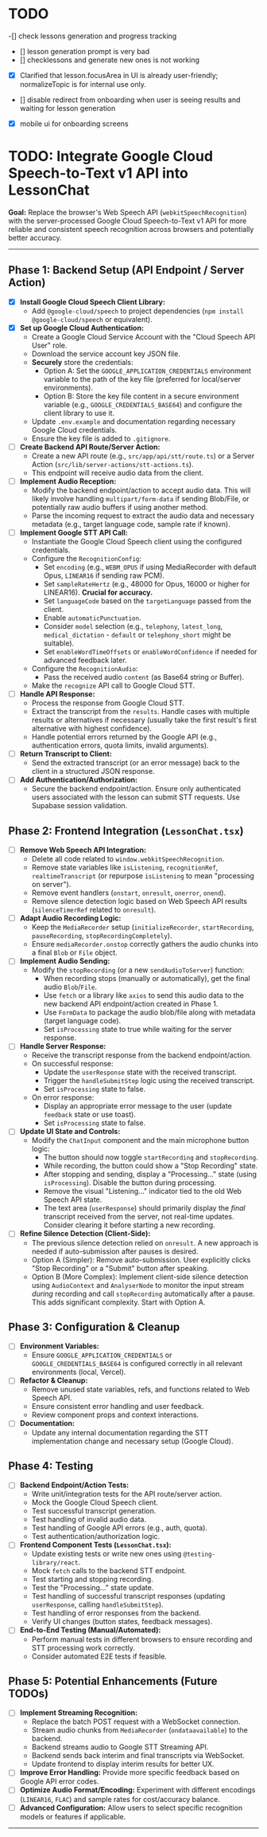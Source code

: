 



# TODO

-[] check lessons generation and progress tracking
- [] lesson generation prompt is very bad
- [] checklessons and generate new ones is not working
- [x] Clarified that lesson.focusArea in UI is already user-friendly; normalizeTopic is for internal use only.
- [] disable redirect from onboarding when user is seeing results and waiting for lesson generation 

- [x] mobile ui for onboarding screens 






# TODO: Integrate Google Cloud Speech-to-Text v1 API into LessonChat

**Goal:** Replace the browser's Web Speech API (`webkitSpeechRecognition`) with the server-processed Google Cloud Speech-to-Text v1 API for more reliable and consistent speech recognition across browsers and potentially better accuracy.

---

## Phase 1: Backend Setup (API Endpoint / Server Action)

-   [x] **Install Google Cloud Speech Client Library:**
    -   Add `@google-cloud/speech` to project dependencies (`npm install @google-cloud/speech` or equivalent).
-   [x] **Set up Google Cloud Authentication:**
    -   Create a Google Cloud Service Account with the "Cloud Speech API User" role.
    -   Download the service account key JSON file.
    -   **Securely** store the credentials:
        -   Option A: Set the `GOOGLE_APPLICATION_CREDENTIALS` environment variable to the path of the key file (preferred for local/server environments).
        -   Option B: Store the key file content in a secure environment variable (e.g., `GOOGLE_CREDENTIALS_BASE64`) and configure the client library to use it.
    -   Update `.env.example` and documentation regarding necessary Google Cloud credentials.
    -   Ensure the key file is added to `.gitignore`.
-   [ ] **Create Backend API Route/Server Action:**
    -   Create a new API route (e.g., `src/app/api/stt/route.ts`) or a Server Action (`src/lib/server-actions/stt-actions.ts`).
    -   This endpoint will receive audio data from the client.
-   [ ] **Implement Audio Reception:**
    -   Modify the backend endpoint/action to accept audio data. This will likely involve handling `multipart/form-data` if sending Blob/File, or potentially raw audio buffers if using another method.
    -   Parse the incoming request to extract the audio data and necessary metadata (e.g., target language code, sample rate if known).
-   [ ] **Implement Google STT API Call:**
    -   Instantiate the Google Cloud Speech client using the configured credentials.
    -   Configure the `RecognitionConfig`:
        -   Set `encoding` (e.g., `WEBM_OPUS` if using MediaRecorder with default Opus, `LINEAR16` if sending raw PCM).
        -   Set `sampleRateHertz` (e.g., 48000 for Opus, 16000 or higher for LINEAR16). **Crucial for accuracy.**
        -   Set `languageCode` based on the `targetLanguage` passed from the client.
        -   Enable `automaticPunctuation`.
        -   Consider `model` selection (e.g., `telephony`, `latest_long`, `medical_dictation` - `default` or `telephony_short` might be suitable).
        -   Set `enableWordTimeOffsets` or `enableWordConfidence` if needed for advanced feedback later.
    -   Configure the `RecognitionAudio`:
        -   Pass the received audio `content` (as Base64 string or Buffer).
    -   Make the `recognize` API call to Google Cloud STT.
-   [ ] **Handle API Response:**
    -   Process the response from Google Cloud STT.
    -   Extract the transcript from the `results`. Handle cases with multiple results or alternatives if necessary (usually take the first result's first alternative with highest confidence).
    -   Handle potential errors returned by the Google API (e.g., authentication errors, quota limits, invalid arguments).
-   [ ] **Return Transcript to Client:**
    -   Send the extracted transcript (or an error message) back to the client in a structured JSON response.
-   [ ] **Add Authentication/Authorization:**
    -   Secure the backend endpoint/action. Ensure only authenticated users associated with the lesson can submit STT requests. Use Supabase session validation.

## Phase 2: Frontend Integration (`LessonChat.tsx`)

-   [ ] **Remove Web Speech API Integration:**
    -   Delete all code related to `window.webkitSpeechRecognition`.
    -   Remove state variables like `isListening`, `recognitionRef`, `realtimeTranscript` (or repurpose `isListening` to mean "processing on server").
    -   Remove event handlers (`onstart`, `onresult`, `onerror`, `onend`).
    -   Remove silence detection logic based on Web Speech API results (`silenceTimerRef` related to `onresult`).
-   [ ] **Adapt Audio Recording Logic:**
    -   Keep the `MediaRecorder` setup (`initializeRecorder`, `startRecording`, `pauseRecording`, `stopRecordingCompletely`).
    -   Ensure `mediaRecorder.onstop` correctly gathers the audio chunks into a final `Blob` or `File` object.
-   [ ] **Implement Audio Sending:**
    -   Modify the `stopRecording` (or a new `sendAudioToServer`) function:
        -   When recording stops (manually or automatically), get the final audio `Blob`/`File`.
        -   Use `fetch` or a library like `axios` to send this audio data to the new backend API endpoint/action created in Phase 1.
        -   Use `FormData` to package the audio blob/file along with metadata (target language code).
        -   Set `isProcessing` state to true while waiting for the server response.
-   [ ] **Handle Server Response:**
    -   Receive the transcript response from the backend endpoint/action.
    -   On successful response:
        -   Update the `userResponse` state with the received transcript.
        -   Trigger the `handleSubmitStep` logic using the received transcript.
        -   Set `isProcessing` state to false.
    -   On error response:
        -   Display an appropriate error message to the user (update `feedback` state or use toast).
        -   Set `isProcessing` state to false.
-   [ ] **Update UI State and Controls:**
    -   Modify the `ChatInput` component and the main microphone button logic:
        -   The button should now toggle `startRecording` and `stopRecording`.
        -   While recording, the button could show a "Stop Recording" state.
        -   After stopping and sending, display a "Processing..." state (using `isProcessing`). Disable the button during processing.
        -   Remove the visual "Listening..." indicator tied to the old Web Speech API state.
        -   The text area (`userResponse`) should primarily display the *final* transcript received from the server, not real-time updates. Consider clearing it before starting a new recording.
-   [ ] **Refine Silence Detection (Client-Side):**
    -   The previous silence detection relied on `onresult`. A new approach is needed if auto-submission after pauses is desired.
    -   Option A (Simpler): Remove auto-submission. User explicitly clicks "Stop Recording" or a "Submit" button after speaking.
    -   Option B (More Complex): Implement client-side silence detection using `AudioContext` and `AnalyserNode` to monitor the input stream *during* recording and call `stopRecording` automatically after a pause. This adds significant complexity. Start with Option A.

## Phase 3: Configuration & Cleanup

-   [ ] **Environment Variables:**
    -   Ensure `GOOGLE_APPLICATION_CREDENTIALS` or `GOOGLE_CREDENTIALS_BASE64` is configured correctly in all relevant environments (local, Vercel).
-   [ ] **Refactor & Cleanup:**
    -   Remove unused state variables, refs, and functions related to Web Speech API.
    -   Ensure consistent error handling and user feedback.
    -   Review component props and context interactions.
-   [ ] **Documentation:**
    -   Update any internal documentation regarding the STT implementation change and necessary setup (Google Cloud).

## Phase 4: Testing

-   [ ] **Backend Endpoint/Action Tests:**
    -   Write unit/integration tests for the API route/server action.
    -   Mock the Google Cloud Speech client.
    -   Test successful transcript generation.
    -   Test handling of invalid audio data.
    -   Test handling of Google API errors (e.g., auth, quota).
    -   Test authentication/authorization logic.
-   [ ] **Frontend Component Tests (`LessonChat.tsx`):**
    -   Update existing tests or write new ones using `@testing-library/react`.
    -   Mock `fetch` calls to the backend STT endpoint.
    -   Test starting and stopping recording.
    -   Test the "Processing..." state update.
    -   Test handling of successful transcript responses (updating `userResponse`, calling `handleSubmitStep`).
    -   Test handling of error responses from the backend.
    -   Verify UI changes (button states, feedback messages).
-   [ ] **End-to-End Testing (Manual/Automated):**
    -   Perform manual tests in different browsers to ensure recording and STT processing work correctly.
    -   Consider automated E2E tests if feasible.

## Phase 5: Potential Enhancements (Future TODOs)

-   [ ] **Implement Streaming Recognition:**
    -   Replace the batch POST request with a WebSocket connection.
    -   Stream audio chunks from `MediaRecorder` (`ondataavailable`) to the backend.
    -   Backend streams audio to Google STT Streaming API.
    -   Backend sends back interim and final transcripts via WebSocket.
    -   Update frontend to display interim results for better UX.
-   [ ] **Improve Error Handling:** Provide more specific feedback based on Google API error codes.
-   [ ] **Optimize Audio Format/Encoding:** Experiment with different encodings (`LINEAR16`, `FLAC`) and sample rates for cost/accuracy balance.
-   [ ] **Advanced Configuration:** Allow users to select specific recognition models or features if applicable.

---